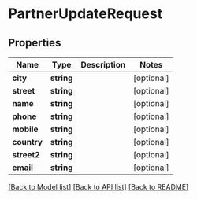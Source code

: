 # PartnerUpdateRequest

## Properties
Name | Type | Description | Notes
------------ | ------------- | ------------- | -------------
**city** | **string** |  | [optional] 
**street** | **string** |  | [optional] 
**name** | **string** |  | [optional] 
**phone** | **string** |  | [optional] 
**mobile** | **string** |  | [optional] 
**country** | **string** |  | [optional] 
**street2** | **string** |  | [optional] 
**email** | **string** |  | [optional] 

[[Back to Model list]](../../README.md#documentation-for-models) [[Back to API list]](../../README.md#documentation-for-api-endpoints) [[Back to README]](../../README.md)

